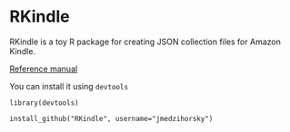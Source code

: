 RKindle
==========

RKindle is a toy R package for creating JSON collection files for Amazon Kindle.

[Reference manual](pistar_0.2_manual.pdf)

You can install it using `devtools`

`library(devtools)`

`install_github("RKindle", username="jmedzihorsky")`


